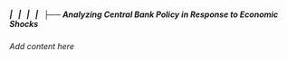 ##### |   |   |   |   ├── Analyzing Central Bank Policy in Response to Economic Shocks

*Add content here*